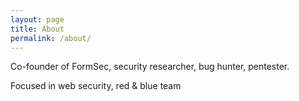```yaml
---
layout: page
title: About
permalink: /about/
---
```


Co-founder of FormSec, security researcher, bug hunter, pentester.

Focused in web security, red & blue team




